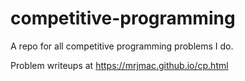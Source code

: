 # competitive-programming

A repo for all competitive programming problems I do.

Problem writeups at https://mrjmac.github.io/cp.html

